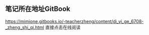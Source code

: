 
## 笔记所在地址GitBook

https://mimione.gitbooks.io/-teacherzheng/content/di_yi_ge_6708-_zheng_shi_qi.html   直接点击在线阅读